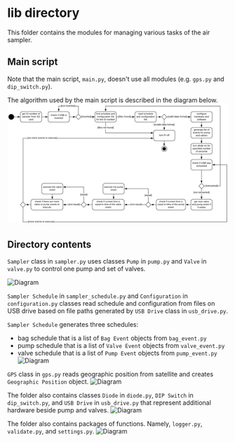# lib directory

This folder contains the modules for managing various tasks of the air sampler. 

## Main script

Note that the main script, ```main.py```, doesn't use all modules (e.g. ```gps.py``` and ```dip_switch.py```).

The algorithm used by the main script is described in the diagram below.
![Diagram](/img/algorithm_diagram.png)

## Directory contents
```Sampler``` class in ```sampler.py``` uses classes ```Pump``` in ```pump.py``` and ```Valve``` in ```valve.py``` to control one pump and set of valves.

![Diagram](/img/UML_sampler.png)

```Sampler Schedule``` in ```sampler_schedule.py``` and ```Configuration``` in ```configuration.py``` classes read schedule and configuration from files on USB drive based on file paths generated by ```USB Drive``` class in ```usb_drive.py```.

```Sampler Schedule``` generates three schedules:

- bag schedule that is a list of ```Bag Event``` objects from ```bag_event.py```
- pump schedule that is a list of ```Valve Event``` objects from ```valve_event.py```
- valve schedule that is a list of ```Pump Event``` objects from ```pump_event.py```
![Diagram](/img/UML_files.png)

```GPS``` class in ```gps.py``` reads geographic position from satellite and creates ```Geographic Position``` object.
![Diagram](/img/UML_GPS.png)

The folder also contains classes ```Diode``` in ```diode.py```, ```DIP Switch``` in ```dip_switch.py```, and ```USB Drive``` in ```usb_drive.py``` that represent additional hardware beside pump and valves.
![Diagram](/img/UML_hardware.png)

The folder also contains packages of functions. Namely, ```logger.py```, ```validate.py```, and ```settings.py```.
![Diagram](/img/UML_package.png)



